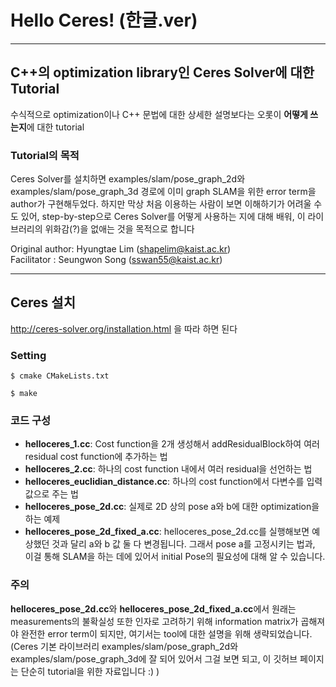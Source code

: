 # Hello Ceres! (한글.ver)

---

## C++의 optimization library인 Ceres Solver에 대한 Tutorial

수식적으로 optimization이나 C++ 문법에 대한 상세한 설명보다는 오롯이 **어떻게 쓰는지**에 대한 tutorial



### Tutorial의 목적

Ceres Solver를 설치하면 examples/slam/pose_graph_2d와 examples/slam/pose_graph_3d 경로에 이미 graph SLAM을 위한 error term을 author가 구현해두었다. 하지만 막상 처음 이용하는 사람이 보면 이해하기가 어려울 수도 있어, step-by-step으로 Ceres Solver를 어떻게 사용하는 지에 대해 배워, 이 라이브러리의 위화감(?)을 없애는 것을 목적으로 합니다

Original author: Hyungtae Lim (shapelim@kaist.ac.kr) <br>
Facilitator : Seungwon Song (sswan55@kaist.ac.kr) 

---

## Ceres 설치

http://ceres-solver.org/installation.html 을 따라 하면 된다


### Setting

<pre><code>$ cmake CMakeLists.txt</code></pre>
<pre><code>$ make</code></pre>

### 코드 구성

- **helloceres_1.cc**: Cost function을 2개 생성해서 addResidualBlock하여 여러 residual cost function에 추가하는 법
- **helloceres_2.cc**: 하나의 cost function 내에서 여러 residual을 선언하는 법
- **helloceres_euclidian_distance.cc**: 하나의 cost function에서 다변수를 입력값으로 주는 법
- **helloceres_pose_2d.cc**: 실제로 2D 상의 pose a와 b에 대한 optimization을 하는 예제
- **helloceres_pose_2d_fixed_a.cc**: helloceres_pose_2d.cc를 실행해보면 예상했던 것과 달리 a와 b 값 둘 다 변경됩니다. 그래서 pose a를 고정시키는 법과, 이걸 통해 SLAM을 하는 데에 있어서 initial Pose의 필요성에 대해 알 수 있습니다.

### 주의

**helloceres_pose_2d.cc**와 **helloceres_pose_2d_fixed_a.cc**에서 원래는 measurements의 불확실성 또한 인자로 고려하기 위해 information matrix가 곱해져야 완전한 error term이 되지만, 여기서는 tool에 대한 설명을 위해 생략되었습니다. (Ceres 기본 라이브러리 examples/slam/pose_graph_2d와 examples/slam/pose_graph_3d에 잘 되어 있어서 그걸 보면 되고, 이 깃허브 페이지는 단순히 tutorial을 위한 자료입니다 :) )
